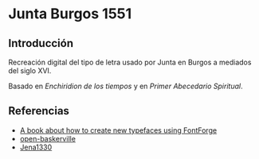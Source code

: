 # Junta Burgos 1551
## Introducción
Recreación digital del tipo de letra usado por Junta en Burgos a mediados del siglo XVI.

Basado en *Enchiridion de los tiempos* y en *Primer Abecedario Spiritual*.


## Referencias
*  [A book about how to create new typefaces using FontForge](http://designwithfontforge.com/en-US/Introduction.html)
*  [open-baskerville](https://github.com/klepas/open-baskerville)
*  [Jena1330](https://github.com/Anaphory/Jena1330)



